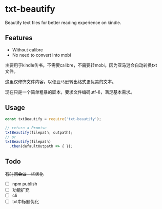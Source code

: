 # txt-beautify
Beautify text files for better reading experience on kindle.

## Features
- Without calibre
- No need to convert into mobi

主要用于kindle传书，不需要calibre，不需要转mobi，因为亚马逊会自动转换txt文件。

这里仅修饰文件内容，以便亚马逊转出格式更优美的文本。

现在只是一个简单粗暴的脚本，要求文件编码utf-8，满足基本需求。

## Usage
```js
const txtBeautify = require('txt-beautify');
  
// return a Promise
txtBeautify(filepath, outpath);
// or
txtBeautify(filepath)
  .then(defaultOutpath => { });
```

## Todo
~~有时间会做一些优化~~
- [ ] npm publish
- [ ] 功能扩充
- [ ] cli
- [ ] txt中标题优化
